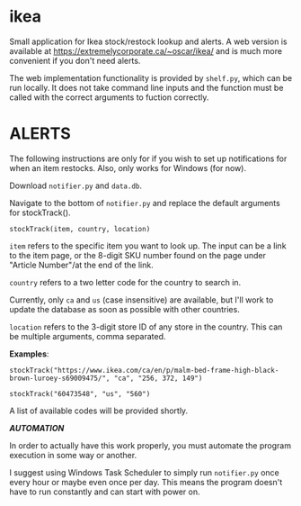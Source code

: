 # ikea
Small application for Ikea stock/restock lookup and alerts. A web version is available at https://extremelycorporate.ca/~oscar/ikea/ and is much more convenient if you don't need alerts.

The web implementation functionality is provided by ```shelf.py```, which can be run locally. It does not take command line inputs and the function must be called with the correct arguments to fuction correctly.

# ALERTS
The following instructions are only for if you wish to set up notifications for when an item restocks. Also, only works for Windows (for now).

Download ```notifier.py``` and ```data.db```.

Navigate to the bottom of ```notifier.py``` and replace the default arguments for stockTrack().

```stockTrack(item, country, location)```

```item``` refers to the specific item you want to look up. The input can be a link to the item page, or the 8-digit SKU number found on the page under "Article Number"/at the end of the link.
  
```country``` refers to a two letter code for the country to search in. 
  
Currently, only ```ca``` and ```us``` (case insensitive) are available, but I'll work to update the database as soon as possible with other countries.
  
```location``` refers to the 3-digit store ID of any store in the country. This can be multiple arguments, comma separated.

**Examples**: 

```stockTrack("https://www.ikea.com/ca/en/p/malm-bed-frame-high-black-brown-luroey-s69009475/", "ca", "256, 372, 149")```

```stockTrack("60473548", "us", "560")```

A list of available codes will be provided shortly.

***AUTOMATION***
  
In order to actually have this work properly, you must automate the program execution in some way or another.
  
I suggest using Windows Task Scheduler to simply run ```notifier.py``` once every hour or maybe even once per day. This means the program doesn't have to run constantly and can start with power on.
